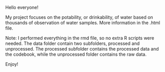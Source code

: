 Hello everyone!

My project focuses on the potability, or drinkability, of water based on thousands of observation of water samples. More information in the .html file.

Note: I performed everything in the rmd file, so no extra R scripts were needed. 
The data folder contain two subfolders, processed and unprocessed. The processed subfolder contains the processed data and the codebook, while the unprocessed folder contains 
the raw data.

Enjoy!
